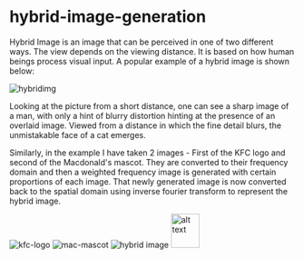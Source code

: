 # hybrid-image-generation

Hybrid Image is an image that can be perceived in one of two different ways. The view depends on the viewing distance. It is based on how human beings process visual input. 
A popular example of a hybrid image is shown below:

![hybridimg](https://user-images.githubusercontent.com/53681666/76625043-d2de0500-650c-11ea-95b7-6312bf3629a0.jpg)

Looking at the picture from a short distance, one can see a sharp image of a man, with only a hint of blurry distortion hinting at the presence of an overlaid image. Viewed from a distance in which the fine detail blurs, the unmistakable face of a cat emerges.

Similarly, in the example I have taken 2 images - First of the KFC logo and second of the Macdonald's mascot. They are converted to their frequency domain and then a weighted frequency image is generated with certain proportions of each image. That newly generated image is now converted back to the spatial domain using inverse fourier transform to represent the hybrid image.

![kfc-logo](https://user-images.githubusercontent.com/53681666/76624781-50554580-650c-11ea-8d04-9ce71c9e3ed5.jpg)
![mac-mascot](https://user-images.githubusercontent.com/53681666/76624839-6bc05080-650c-11ea-95e1-eaf2c287aee8.jpg)
![hybrid image](https://user-images.githubusercontent.com/53681666/76626413-8516cc00-650f-11ea-8950-cd7b859fd053.jpg)
<img src="https://user-images.githubusercontent.com/53681666/76626413-8516cc00-650f-11ea-8950-cd7b859fd053.jpg" alt="alt text" width="50" height="60">


